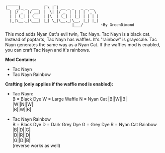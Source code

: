 	 _____            _   _                   
	|_   _|_ _  ___  | \ | | __ _ _   _ _ __  
	  | |/ _` |/ __| |  \| |/ _` | | | | '_ \ 
	  | | (_| | (__  | |\  | (_| | |_| | | | |
	  |_|\__,_|\___| |_| \_|\__,_|\__, |_| |_|
								  |___/        ~By GreenDimond	


This mod adds Nyan Cat's evil twin, Tac Nayn. Tac Nayn is a black cat.	
Instead of poptarts, Tac Nayn has waffles. It's "rainbow" is grayscale.	
Tac Nayn generates the same way as a Nyan Cat. If the waffles mod is enabled,	
you can craft Tac Nayn and it's rainbows.	

**Mod Contains:**	
*	Tac Nayn	
*	Tac Nayn Rainbow	

**Crafting (only applies if the waffle mod is enabled):**	

*	Tac Nayn:	
B = Black Dye   W = Large Waffle   N = Nyan Cat	
|B||W||B|	
|W||N||W|	
|B||W||B|	

*	Tac Nayn Rainbow	
B = Black Dye   D = Dark Grey Dye   G = Grey Dye   R = Nyan Cat Rainbow	
|B||D||G|	
|D||R||D|	
|G||D||B|	
(reverse works as well)	
